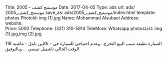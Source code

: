Title:          موستنج كشف - 2005
Date:           2017-04-05
Type:           ads
url:            ads/موستنج_كشف_2005
save_as:        ads/موستنج_كشف_2005/index.html
template:       photos
PhotoId:        img (1).jpg
Name:           Mohammad Alsubaei
Address:        
website:        
Price:          5000
Telephone:      (321) 310-5914
TeleMore:       Whatsapp
photosList:     img (1).jpg,img (2).jpg

كلين تايتل - ماشية 118k - السيارة نظيفه سبب البيع التخرج.. وعدم احتياجي للسيارة في الوقت الحالي
ناشفيل تنيسي  .. وبالتوفيق